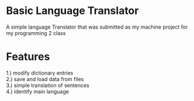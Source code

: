 # Basic Language Translator
A simple language Translator that was submitted as my machine project for my programming 2 class

# Features
1.) modify dictionary entries<br>
2.) save and load data from files <br>
3.) simple translation of sentences<br>
4.) identify main language<br>

